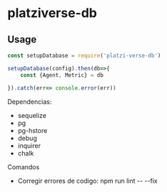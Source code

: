 # platziverse-db

## Usage

``` js
const setupDatabase = require('platzi-verse-db')

setupDatabase(config).then(db=>{
    const {Agent, Metric} = db

}).catch(err=> console.error(err))

```

Dependencias:
- sequelize
- pg
- pg-hstore
- debug
- inquirer
- chalk

Comandos
- Corregir errores de codigo: npm run lint -- --fix
